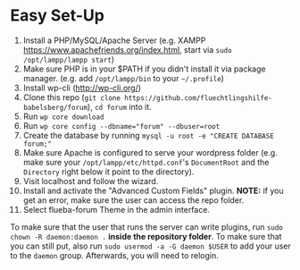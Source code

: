 
# Easy Set-Up

1. Install a PHP/MySQL/Apache Server (e.g. XAMPP https://www.apachefriends.org/index.html, start via `sudo /opt/lampp/lampp start`)
2. Make sure PHP is in your $PATH if you didn't install it via package manager. (e.g. add `/opt/lampp/bin` to your `~/.profile`)
3. Install wp-cli (http://wp-cli.org/)
4. Clone this repo (`git clone https://github.com/fluechtlingshilfe-babelsberg/forum`), `cd forum` into it.
5. Run `wp core download`
6. Run `wp core config --dbname="forum" --dbuser=root`
7. Create the database by running `mysql -u root -e "CREATE DATABASE forum;"`
8. Make sure Apache is configured to serve your wordpress folder (e.g. make sure your `/opt/lampp/etc/httpd.conf`'s `DocumentRoot` and the `Directory` right below it point to the directory).
9. Visit localhost and follow the wizard.
10. Install and activate the "Advanced Custom Fields" plugin. **NOTE:** if you get an error, make sure the user can access the repo folder.
10. Select flueba-forum Theme in the admin interface.

To make sure that the user that runs the server can write plugins, run `sudo chown -R daemon:daemon .` **inside the repository folder**. To make sure that you can still put, also run `sudo usermod -a -G daemon $USER` to add your user to the `daemon` group. Afterwards, you will need to relogin.
